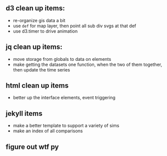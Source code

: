 ## d3 clean up items:

 - re-organize gis data a bit
 - use `def` for map layer, then point all sub div svgs at that def
 - use d3.timer to drive animation

## jq clean up items:

 - move storage from globals to data on elements
 - make getting the datasets one function, when the two of them together, then update the time series

## html clean up items

 - better up the interface elements, event triggering

## jekyll items

 - make a better template to support a variety of sims
 - make an index of all comparisons

## figure out wtf py
